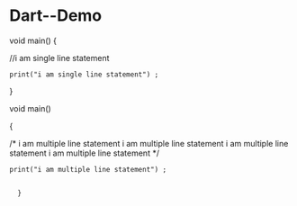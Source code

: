 # Dart--Demo
void main() {
  
  //i am single line statement
  
    print("i am single line statement") ;
  }
  

  
  void main()
 
 {
  
  
  
  /*
     i am multiple line statement
      i am multiple line statement
       i am multiple line statement
        i am multiple line statement
      */
  
    print("i am multiple line statement") ;
    
    
      }
